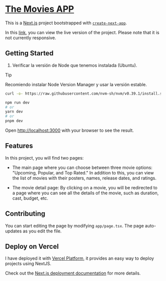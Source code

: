 # [The Movies APP](https://the-movies-app-mocha.vercel.app)

This is a [Next.js](https://nextjs.org/) project bootstrapped with [`create-next-app`](https://github.com/vercel/next.js/tree/canary/packages/create-next-app).

In this [link](https://the-movies-app-mocha.vercel.app), you can view the live version of the project. Please note that it is not currently responsive.

## Getting Started

1. Verificar la versión de Node que tenemos instalada (Ubuntu).
> [!TIP]
> Recomiendo instalar Node Version Manager y usar la versión estable.


```bash
curl -o- https://raw.githubusercontent.com/nvm-sh/nvm/v0.39.1/install.sh | bash
```

```bash
npm run dev
# or
yarn dev
# or
pnpm dev
```

Open [http://localhost:3000](http://localhost:3000) with your browser to see the result.

## Features
In this project, you will find two pages:

- The main page where you can choose between three movie options: "Upcoming, Popular, and Top Rated." In addition to this, you can view the list of movies with their posters, names, release dates, and ratings.

- The movie detail page: By clicking on a movie, you will be redirected to a page where you can see all the details of the movie, such as duration, cast, budget, etc.

## Contributing
You can start editing the page by modifying `app/page.tsx`. The page auto-updates as you edit the file.

## Deploy on Vercel

I have deployed it with [Vercel Platform](https://vercel.com/new?utm_medium=default-template&filter=next.js&utm_source=create-next-app&utm_campaign=create-next-app-readme), it provides an easy way to deploy projects using NextJS.

Check out the [Next.js deployment documentation](https://nextjs.org/docs/deployment) for more details.
